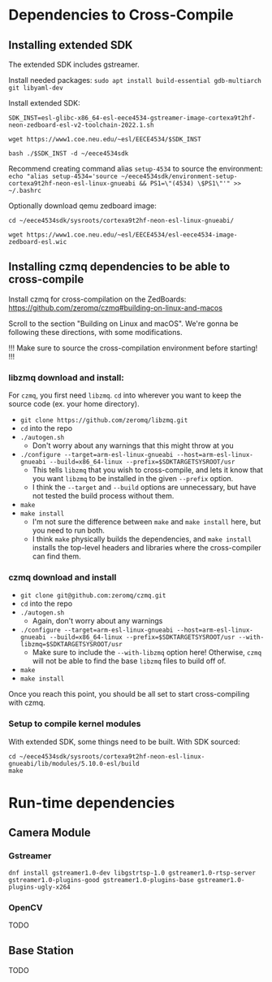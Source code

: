 # Dependencies to Cross-Compile

## Installing extended SDK

The extended SDK includes gstreamer.

Install needed packages:
`sudo apt install build-essential gdb-multiarch git libyaml-dev`

Install extended SDK:
```
SDK_INST=esl-glibc-x86_64-esl-eece4534-gstreamer-image-cortexa9t2hf-neon-zedboard-esl-v2-toolchain-2022.1.sh

wget https://www1.coe.neu.edu/~esl/EECE4534/$SDK_INST

bash ./$SDK_INST -d ~/eece4534sdk
```

Recommend creating command alias `setup-4534` to source the environment:
`echo "alias setup-4534='source ~/eece4534sdk/environment-setup-cortexa9t2hf-neon-esl-linux-gnueabi && PS1=\"(4534) \$PS1\"'" >> ~/.bashrc`


Optionally download qemu zedboard image:
```
cd ~/eece4534sdk/sysroots/cortexa9t2hf-neon-esl-linux-gnueabi/

wget https://www1.coe.neu.edu/~esl/EECE4534/esl-eece4534-image-zedboard-esl.wic
```

## Installing czmq dependencies to be able to cross-compile

Install czmq for cross-compilation on the ZedBoards: https://github.com/zeromq/czmq#building-on-linux-and-macos

Scroll to the section "Building on Linux and macOS". We're gonna be following these directions, with some modifications. 

!!! Make sure to source the cross-compilation environment before starting! !!!

### libzmq download and install:

For `czmq`, you first need `libzmq`. `cd` into wherever you want to keep the source code (ex. your home directory). 

- `git clone https://github.com/zeromq/libzmq.git`
- `cd` into the repo
- `./autogen.sh`
  - Don't worry about any warnings that this might throw at you
- `./configure --target=arm-esl-linux-gnueabi --host=arm-esl-linux-gnueabi --build=x86_64-linux --prefix=$SDKTARGETSYSROOT/usr`
  - This tells `libzmq` that you wish to cross-compile, and lets it know that you want `libzmq` to be installed in the given `--prefix` option. 
  - I think the `--target` and `--build` options are unnecessary, but have not tested the build process without them. 
- `make`
- `make install`
  - I'm not sure the difference between `make` and `make install` here, but you need to run both. 
  - I think `make` physically builds the dependencies, and `make install` installs the top-level headers and libraries where the cross-compiler can find them. 

### czmq download and install

- `git clone git@github.com:zeromq/czmq.git`
- `cd` into the repo
- `./autogen.sh`
  - Again, don't worry about any warnings
- `./configure --target=arm-esl-linux-gnueabi --host=arm-esl-linux-gnueabi --build=x86_64-linux --prefix=$SDKTARGETSYSROOT/usr --with-libzmq=$SDKTARGETSYSROOT/usr`
  - Make sure to include the `--with-libzmq` option here! Otherwise, `czmq` will not be able to find the base `libzmq` files to build off of.
- `make`
- `make install`

Once you reach this point, you should be all set to start cross-compiling with czmq.

### Setup to compile kernel modules

With extended SDK, some things need to be built. With SDK sourced:
```
cd ~/eece4534sdk/sysroots/cortexa9t2hf-neon-esl-linux-gnueabi/lib/modules/5.10.0-esl/build
make
```

# Run-time dependencies

## Camera Module

### Gstreamer

`dnf install gstreamer1.0-dev libgstrtsp-1.0 gstreamer1.0-rtsp-server gstreamer1.0-plugins-good gstreamer1.0-plugins-base gstreamer1.0-plugins-ugly-x264`

### OpenCV

TODO

## Base Station

TODO



